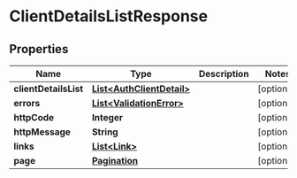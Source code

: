 
# ClientDetailsListResponse

## Properties
Name | Type | Description | Notes
------------ | ------------- | ------------- | -------------
**clientDetailsList** | [**List&lt;AuthClientDetail&gt;**](AuthClientDetail.md) |  |  [optional]
**errors** | [**List&lt;ValidationError&gt;**](ValidationError.md) |  |  [optional]
**httpCode** | **Integer** |  |  [optional]
**httpMessage** | **String** |  |  [optional]
**links** | [**List&lt;Link&gt;**](Link.md) |  |  [optional]
**page** | [**Pagination**](Pagination.md) |  |  [optional]



